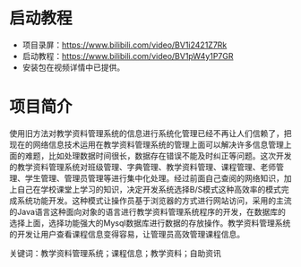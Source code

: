 # 启动教程

- 项目录屏：https://www.bilibili.com/video/BV1i2421Z7Rk
- 启动教程：https://www.bilibili.com/video/BV1pW4y1P7GR
- 安装包在视频详情中已提供。

# 项目简介
使用旧方法对教学资料管理系统的信息进行系统化管理已经不再让人们信赖了，把现在的网络信息技术运用在教学资料管理系统的管理上面可以解决许多信息管理上面的难题，比如处理数据时间很长，数据存在错误不能及时纠正等问题。这次开发的教学资料管理系统对班级管理、字典管理、教学资料管理、课程管理、老师管理、学生管理、管理员管理等进行集中化处理。经过前面自己查阅的网络知识，加上自己在学校课堂上学习的知识，决定开发系统选择B/S模式这种高效率的模式完成系统功能开发。这种模式让操作员基于浏览器的方式进行网站访问，采用的主流的Java语言这种面向对象的语言进行教学资料管理系统程序的开发，在数据库的选择上面，选择功能强大的Mysql数据库进行数据的存放操作。教学资料管理系统的开发让用户查看课程信息变得容易，让管理员高效管理课程信息。

关键词：教学资料管理系统；课程信息；教学资料；自助资讯
